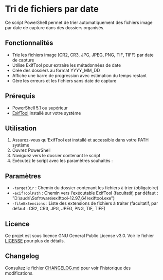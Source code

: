 # Tri de fichiers par date

Ce script PowerShell permet de trier automatiquement des fichiers image par date de capture dans des dossiers organisés.

## Fonctionnalités

- Trie les fichiers image (CR2, CR3, JPG, JPEG, PNG, TIF, TIFF) par date de capture
- Utilise ExifTool pour extraire les métadonnées de date
- Crée des dossiers au format YYYY_MM_DD
- Affiche une barre de progression avec estimation du temps restant
- Gère les erreurs et les fichiers sans date de capture

## Prérequis

- PowerShell 5.1 ou supérieur
- [ExifTool](https://exiftool.org/) installé sur votre système

## Utilisation

1. Assurez-vous qu'ExifTool est installé et accessible dans votre PATH système
2. Ouvrez PowerShell
3. Naviguez vers le dossier contenant le script
4. Exécutez le script avec les paramètres souhaités :

## Paramètres

- `-targetDir` : Chemin du dossier contenant les fichiers à trier (obligatoire)
- `-exifToolPath` : Chemin vers l'exécutable ExifTool (facultatif, par défaut : "D:\audri\Sofrtware\exiftool-12.97_64\exiftool.exe")
- `-fileExtensions` : Liste des extensions de fichiers à traiter (facultatif, par défaut : CR2, CR3, JPG, JPEG, PNG, TIF, TIFF)

## Licence

Ce projet est sous licence GNU General Public License v3.0. Voir le fichier [LICENSE](LICENSE) pour plus de détails.

## Changelog

Consultez le fichier [CHANGELOG.md](CHANGELOG.md) pour voir l'historique des modifications.
